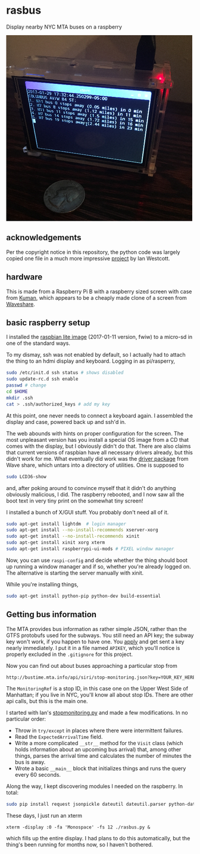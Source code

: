 # rasbus
Display nearby NYC MTA buses on a raspberry

![rasbus](rasbus.png)

## acknowledgements

Per the copyright notice in this repository, the python code was largely
copied one file in a much more impressive
[project](https://github.com/ianwestcott/bustime-display)
by Ian Westcott.

## hardware

This is made from a Raspberry Pi B with a raspberry sized
screen with case from [Kuman](https://www.amazon.com/gp/product/B01FXC5ECS/),
which appears to be a cheaply made clone of a screen from
[Waveshare](http://www.waveshare.com/wiki/3.5inch_RPi_LCD_(A)).


## basic raspberry setup

I installed the
[raspbian lite image](https://downloads.raspberrypi.org/raspbian_lite_latest)
(2017-01-11 version, fwiw)
to a micro-sd in one of the standard ways.

To my dismay, ssh was not enabled by default, so I actually had to attach the
thing to an hdmi display and keyboard.  Logging in as pi/rasperry,

```.sh
sudo /etc/init.d ssh status # shows disabled
sudo update-rc.d ssh enable
passwd # change
cd $HOME
mkdir .ssh
cat > .ssh/authorized_keys # add my key
```
At this point, one never needs to connect a keyboard again.  I assembled the
display and case, powered back up and ssh'd in.

The web abounds with hints on proper configuration for the screen.
The most unpleasant version has you install a special OS image from a CD
that comes with the display, but I obviously didn't do that.  There are
also claims that current versions of raspbian have all necessary drivers
already, but this didn't work for me.  What eventually did work was
the [driver package](http://www.waveshare.com/w/upload/4/4b/LCD-show-161112.tar.gz) from Wave share, which untars into a directory of utilities.  One is
supposed to
```.sh
sudo LCD36-show
```
and, after poking around to convince myself that it didn't do anything
obviously malicious, I did.  The raspberry rebooted, and I now saw all
the boot text in very tiny print on the somewhat tiny screen!

I installed a bunch of X/GUI stuff. You probably don't need all of it.
```.sh
sudo apt-get install lightdm  # login manager
sudo apt-get install --no-install-recommends xserver-xorg
sudo apt-get install --no-install-recommends xinit
sudo apt-get install xinit xorg xterm
sudo apt-get install raspberrypi-ui-mods # PIXEL window manager
```

Now, you can use `raspi-config` and decide whether the thing should
boot up running a window manager and if so, whether you're already logged
on.  The alternative is starting the server manually with xinit.

While you're installing things,
```.sh
sudo apt-get install python-pip python-dev build-essential 
```

## Getting bus information

The MTA provides bus information as rather simple JSON, rather than
the GTFS protobufs used for the subways.  You still need an API key; the
subway key won't work, if you happen to have one.
You [apply](http://bustime.mta.info/wiki/Developers/Index) and get sent
a key nearly immediately.  I put it in a file named `APIKEY`, which you'll
notice is properly excluded in the `.gitignore` for this project.

Now you can find out about buses approaching a particular stop from
```.txt
http://bustime.mta.info/api/siri/stop-monitoring.json?key=YOUR_KEY_HERE&MonitoringRef=401094
```
The `MonitoringRef` is a stop ID, in this case one on the Upper West Side
of Manhattan; if you live in NYC, you'll know all about stop IDs.
There are other api calls, but this is the main one.

I started with Ian's
[stopmonitoring.py](https://github.com/ianwestcott/bustime-display/blob/master/flask/bustime/stopmonitoring.py) and made a few modifications.  In no
particular order:

* Throw in `try/except` in places where there were intermittent failures.
* Read the `ExpectedArrivalTime` field.
* Write a more complicated `__str__` method for the `Visit` class (which holds
  information about an upcoming bus arrival) that, among other things,
  parses the arrival time and calculates the number of minutes the bus is away.
* Wrote a basic `__main__` block that initializes things and runs the
  query every 60 seconds.

Along the way, I kept discovering modules I needed on the raspberry.  In
total:
```.sh
sudo pip install request jsonpickle dateutil dateutil.parser python-dateutil pytz
```

These days, I just run an xterm
```
xterm -display :0 -fa 'Monospace' -fs 12 ./rasbus.py &
```
which fills up the entire display.  I had plans to do this automatically,
but the thing's been running for months now, so I haven't bothered.

